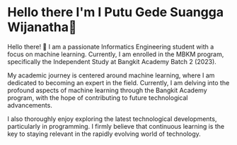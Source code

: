 # Hello there I'm I Putu Gede Suangga Wijanatha👋

Hello there! 👋 I am a passionate Informatics Engineering student with a focus on machine learning. Currently, I am enrolled in the MBKM program, specifically the Independent Study at Bangkit Academy Batch 2 (2023).

My academic journey is centered around machine learning, where I am dedicated to becoming an expert in the field. Currently, I am delving into the profound aspects of machine learning through the Bangkit Academy program, with the hope of contributing to future technological advancements.

I also thoroughly enjoy exploring the latest technological developments, particularly in programming. I firmly believe that continuous learning is the key to staying relevant in the rapidly evolving world of technology.


